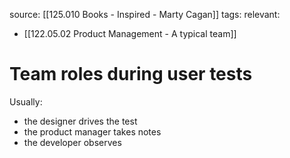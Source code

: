 source: [[125.010 Books - Inspired - Marty Cagan]]
tags:
relevant:
- [[122.05.02 Product Management - A typical team]]

# Team roles during user tests

Usually:
- the designer drives the test
- the product manager takes notes
- the developer observes

